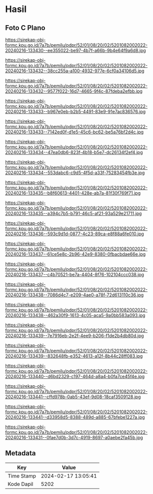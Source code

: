 # Hasil

## Foto C Plano

https://sirekap-obj-formc.kpu.go.id/7a7b/pemilu/pdpr/52/01/08/20/02/5201082002022-20240216-133430--ee355022-be97-4b7f-a66b-9b4e64f9a6d8.jpg

https://sirekap-obj-formc.kpu.go.id/7a7b/pemilu/pdpr/52/01/08/20/02/5201082002022-20240216-133432--38cc255a-a100-4932-977e-6cf0a34106d5.jpg

https://sirekap-obj-formc.kpu.go.id/7a7b/pemilu/pdpr/52/01/08/20/02/5201082002022-20240216-133432--9577f022-16d7-4665-9f4c-87fdeba2efbb.jpg

https://sirekap-obj-formc.kpu.go.id/7a7b/pemilu/pdpr/52/01/08/20/02/5201082002022-20240216-133433--b967e0eb-b2b5-4491-83e9-91e7ac836576.jpg

https://sirekap-obj-formc.kpu.go.id/7a7b/pemilu/pdpr/52/01/08/20/02/5201082002022-20240216-133433--7142ed0f-d1e5-45c6-bc62-be5a76bf2d4c.jpg

https://sirekap-obj-formc.kpu.go.id/7a7b/pemilu/pdpr/52/01/08/20/02/5201082002022-20240216-133434--47ea0db6-823f-4b18-b5e7-dc26134f2ef4.jpg

https://sirekap-obj-formc.kpu.go.id/7a7b/pemilu/pdpr/52/01/08/20/02/5201082002022-20240216-133434--553dabc6-c9d5-4f5d-a33f-75283454fb3e.jpg

https://sirekap-obj-formc.kpu.go.id/7a7b/pemilu/pdpr/52/01/08/20/02/5201082002022-20240216-133435--b8f60613-4401-428e-ab7a-81f30f769f71.jpg

https://sirekap-obj-formc.kpu.go.id/7a7b/pemilu/pdpr/52/01/08/20/02/5201082002022-20240216-133435--a394c7b5-b791-46c5-af21-93a529e21711.jpg

https://sirekap-obj-formc.kpu.go.id/7a7b/pemilu/pdpr/52/01/08/20/02/5201082002022-20240216-133436--593c9d1d-0877-4c23-89ca-e8f88a6fe010.jpg

https://sirekap-obj-formc.kpu.go.id/7a7b/pemilu/pdpr/52/01/08/20/02/5201082002022-20240216-133437--61ce5e8c-2b96-42e9-8380-0fbacbdae66e.jpg

https://sirekap-obj-formc.kpu.go.id/7a7b/pemilu/pdpr/52/01/08/20/02/5201082002022-20240216-133437--c4b70521-be7a-4404-8f76-102104ccc038.jpg

https://sirekap-obj-formc.kpu.go.id/7a7b/pemilu/pdpr/52/01/08/20/02/5201082002022-20240216-133438--7086d4c7-e209-4ae0-a78f-72d613110c36.jpg

https://sirekap-obj-formc.kpu.go.id/7a7b/pemilu/pdpr/52/01/08/20/02/5201082002022-20240216-133438--462a30f9-1613-4c05-aca5-9a0bb583a093.jpg

https://sirekap-obj-formc.kpu.go.id/7a7b/pemilu/pdpr/52/01/08/20/02/5201082002022-20240216-133439--7e7916eb-2e2f-4ee9-b206-f1de2b4db80d.jpg

https://sirekap-obj-formc.kpu.go.id/7a7b/pemilu/pdpr/52/01/08/20/02/5201082002022-20240216-133439--832648fb-e352-4613-a12f-8b44c28ff083.jpg

https://sirekap-obj-formc.kpu.go.id/7a7b/pemilu/pdpr/52/01/08/20/02/5201082002022-20240216-133440--d6bd2329-c197-464d-a8a4-b0fa7ce45f4e.jpg

https://sirekap-obj-formc.kpu.go.id/7a7b/pemilu/pdpr/52/01/08/20/02/5201082002022-20240216-133441--cffd978b-0ab5-43ef-9d08-18caf3509128.jpg

https://sirekap-obj-formc.kpu.go.id/7a7b/pemilu/pdpr/52/01/08/20/02/5201082002022-20240216-133441--d33958d5-8388-489d-a885-67bfebe1227a.jpg

https://sirekap-obj-formc.kpu.go.id/7a7b/pemilu/pdpr/52/01/08/20/02/5201082002022-20240216-133431--0fae7d0b-3d7c-4919-8697-a0aebe2fa45b.jpg


## Metadata

| Key        | Value               |
| ---------- | ------------------- |
| Time Stamp | 2024-02-17 13:05:41 |
| Kode Dapil | 5202                |




